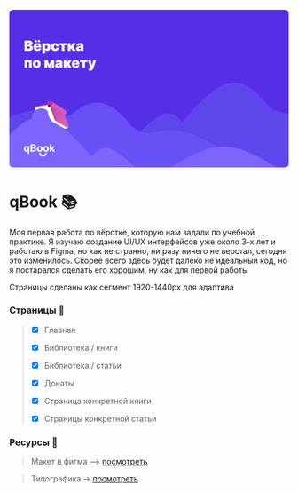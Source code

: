 
![картинОчка](https://github.com/618-egorka/qBook-site/blob/main/thumbnail.png?raw=true)

# qBook 📚

Моя первая работа по вёрстке, которую нам задали по учебной практике. Я изучаю создание UI/UX интерфейсов уже около 3-х лет и работаю в Figma, но как не странно, ни разу ничего не верстал, сегодня это изменилось. Скорее всего здесь будет далеко не идеальный код, но я постарался сделать его хорошим, ну как для первой работы

Страницы сделаны как сегмент 1920-1440px для адаптива 

### Страницы 📄
>
> - [x] Главная
>
> - [x] Библиотека / книги
>
> - [x] Библиотека / статьи
>
> - [x] Донаты
>
> - [x] Страница конкретной книги
>
> - [x] Страницы конкретной статьи

### Ресурсы 🥑

> Макет в фигма –> [посмотреть](https://www.figma.com/file/r5LqHPR4antKK0dm4PIL0Q/Design-qBook?node-id=45%3A2)

> Типографика -> [посмотреть](https://rsms.me/inter/)
